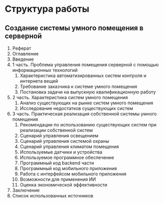 # Структура работы

## Создание системы умного помещения в серверной

1. Реферат
2. Оглавление
3. Введение
4. 1 часть. Проблема управления помещения серверной с помощью информационных технологий
    1. Характеристика автоматизированных систем контроля и интернета вещей
    2. Требование заказчика к системе умного помещения
    3. Постановка задачи на выпускную квалификационную работу
5. 2 часть. Характеристика систем умного помещения
    1. Анализ существующих на рынке систем умного помещения
    2. Исследование недостатков существующих систем
6. 3 часть. Практическая реализация собственной системы умного помещения
    1. Рекомендации по использованию существующих систем при реализации собственной систем
    2. Сценарий управления освещением
    3. Сценарий управления системой охраны
    4. Сценарий управления климатом помещения
    5. Используемые датчики и устройства
    6. Используемое программное обеспечение
    7. Программный код backend части
    8. Программный код мобильного приложения
    8. Работа с интерфейсом мобильного приложения
    9. Возможности для применения ИИ
    9. Оценка экономической эффективности
7. Заключение
8. Список использованных источников